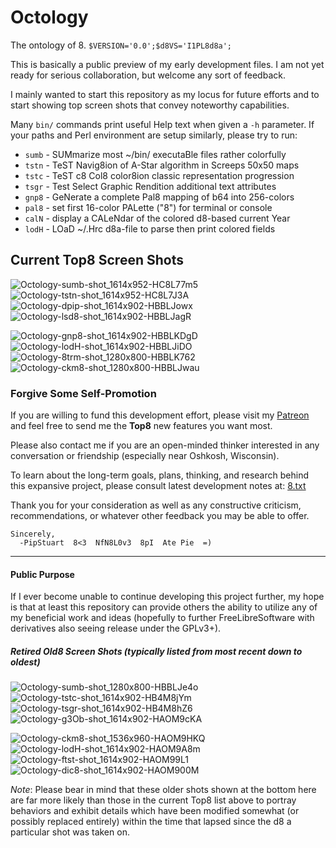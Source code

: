 # Octology
The ontology of 8. `$VERSION='0.0';$d8VS='I1PL8d8a';`

This is basically a public preview of my early development files. I am not yet ready for serious collaboration, but welcome any sort of feedback.

I mainly wanted to start this repository as my locus for future efforts and to start showing top screen shots that convey noteworthy capabilities.

Many `bin/` commands print useful Help text when given a `-h` parameter. If your paths and Perl environment are setup similarly, please try to run:
 * `sumb` - SUMmarize most ~/bin/ executaBle files rather colorfully
 * `tstn` - TeST Navig8ion of A-Star algorithm in Screeps 50x50 maps
 * `tstc` - TeST c8 Col8 color8ion classic representation progression
 * `tsgr` - Test Select Graphic Rendition additional text attributes
 * `gnp8` - GeNerate a complete Pal8 mapping of b64 into 256-colors
 * `pal8` - set first 16-color PALette ("8") for terminal or console
 * `calN` - display a CALeNdar of the colored d8-based current Year
 * `lodH` - LOaD ~/.Hrc d8a-file to parse then print colored fields

## Current Top8 Screen Shots
![Octology-sumb-shot_1614x952-HC8L77m5](https://github.com/pip/Octology/raw/master/gfx/sho/Octology-sumb-shot_1614x952-HC8L77m5.png "Octology-sumb-HC8L77m5")
![Octology-tstn-shot_1614x952-HC8L7J3A](https://github.com/pip/Octology/raw/master/gfx/sho/Octology-tstn-shot_1614x952-HC8L7J3A.png "Octology-tstn-HC8L7J3A")
![Octology-dpip-shot_1614x902-HBBLJowx](https://github.com/pip/Octology/raw/master/gfx/sho/Octology-dpip-shot_1614x902-HBBLJowx.png "Octology-dpip-HBBLJowx")
![Octology-lsd8-shot_1614x902-HBBLJagR](https://github.com/pip/Octology/raw/master/gfx/sho/Octology-lsd8-shot_1614x902-HBBLJagR.png "Octology-lsd8-HBBLJagR")

![Octology-gnp8-shot_1614x902-HBBLKDgD](https://github.com/pip/Octology/raw/master/gfx/sho/Octology-gnp8-shot_1614x902-HBBLKDgD.png "Octology-gnp8-HBBLKDgD")
![Octology-lodH-shot_1614x902-HBBLJiDO](https://github.com/pip/Octology/raw/master/gfx/sho/Octology-lodH-shot_1614x902-HBBLJiDO.png "Octology-lodH-HBBLJiDO")
![Octology-8trm-shot_1280x800-HBBLK762](https://github.com/pip/Octology/raw/master/gfx/sho/Octology-8trm-shot_1280x800-HBBLK762.png "Octology-8trm-HBBLK762")
![Octology-ckm8-shot_1280x800-HBBLJwau](https://github.com/pip/Octology/raw/master/gfx/sho/Octology-ckm8-shot_1280x800-HBBLJwau.png "Octology-ckm8-HBBLJwau")

### Forgive Some Self-Promotion
If you are willing to fund this development effort, please visit my [Patreon](https://patreon.com/PipStuart "Pip's Octology Patreon Page")
  and feel free to send me the **Top8** new features you want most.

Please also contact me if you are an open-minded thinker interested in any conversation or friendship (especially near Oshkosh, Wisconsin).

To learn about the long-term goals, plans, thinking, and research behind this expansive project, please consult latest development notes at:
  [8.txt](https://github.com/pip/Octology/blob/master/dox/2du/8.txt "dox/2du/8.txt")

Thank you for your consideration as well as any constructive criticism, recommendations, or whatever other feedback you may be able to offer.
```
Sincerely,
  -PipStuart  8<3  NfN8L0v3  8pI  Ate Pie  =)

```
---
#### Public Purpose
If I ever become unable to continue developing this project further, my hope is that at least this repository can provide others the ability to
  utilize any of my beneficial work and ideas (hopefully to further FreeLibreSoftware with derivatives also seeing release under the GPLv3+).

##### Retired Old8 Screen Shots (*typically listed from most recent down to oldest*)
![Octology-sumb-shot_1280x800-HBBLJe4o](https://github.com/pip/Octology/raw/master/gfx/sho/Octology-sumb-shot_1280x800-HBBLJe4o.png "Octology-sumb-HBBLJe4o")
![Octology-tstc-shot_1614x902-HB4M8jYm](https://github.com/pip/Octology/raw/master/gfx/sho/Octology-tstc-shot_1614x902-HB4M8jYm.png "Octology-tstc-HB4M8jYm")
![Octology-tsgr-shot_1614x902-HB4M8hZ6](https://github.com/pip/Octology/raw/master/gfx/sho/Octology-tsgr-shot_1614x902-HB4M8hZ6.png "Octology-tsgr-HB4M8hZ6")
![Octology-g3Ob-shot_1614x902-HAOM9cKA](https://github.com/pip/Octology/raw/master/gfx/sho/Octology-g3Ob-shot_1614x902-HAOM9cKA.png "Octology-g3Ob-HAOM9cKA")

![Octology-ckm8-shot_1536x960-HAOM9HKQ](https://github.com/pip/Octology/raw/master/gfx/sho/Octology-ckm8-shot_1536x960-HAOM9HKQ.png "Octology-ckm8-HAOM9HKQ")
![Octology-lodH-shot_1614x902-HAOM9A8m](https://github.com/pip/Octology/raw/master/gfx/sho/Octology-lodH-shot_1614x902-HAOM9A8m.png "Octology-lodH-HAOM9A8m")
![Octology-ftst-shot_1614x902-HAOM99L1](https://github.com/pip/Octology/raw/master/gfx/sho/Octology-ftst-shot_1614x902-HAOM99L1.png "Octology-ftst-HAOM99L1")
![Octology-dic8-shot_1614x902-HAOM900M](https://github.com/pip/Octology/raw/master/gfx/sho/Octology-dic8-shot_1614x902-HAOM900M.png "Octology-dic8-HAOM900M")

*Note*: Please bear in mind that these older shots shown at the bottom here are far more likely than those in the current Top8 list above to portray behaviors
and exhibit details which have been modified somewhat (or possibly replaced entirely) within the time that lapsed since the d8 a particular shot was taken on.
